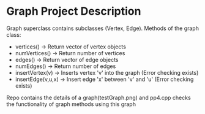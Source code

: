 # Graph Project Description

Graph superclass contains subclasses (Vertex, Edge). Methods of the graph class: 
- vertices() -> Return vector of vertex objects 
- numVertices() -> Return number of vertices 
- edges() -> Return vector of edge objects 
- numEdges() -> Return number of edges 
- insertVertex(v) -> Inserts vertex 'v' into the graph (Error checking exists) 
- insertEdge(v,u,x) -> Insert edge 'x' between 'v' and 'u' (Error checking exists)

Repo contains the details of a graph(testGraph.png) and pp4.cpp checks the functionality of graph methods using this graph